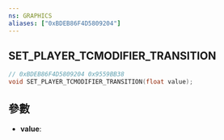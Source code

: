 ```yaml
---
ns: GRAPHICS
aliases: ["0xBDEB86F4D5809204"]
---
```

## SET_PLAYER_TCMODIFIER_TRANSITION

```c
// 0xBDEB86F4D5809204 0x9559BB38
void SET_PLAYER_TCMODIFIER_TRANSITION(float value);
```


## 參數
* **value**: 

